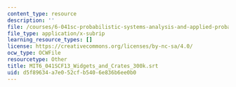 ```yaml
---
content_type: resource
description: ''
file: /courses/6-041sc-probabilistic-systems-analysis-and-applied-probability-fall-2013/d5f89634a7e052cfb5406e836b6ee0b0_MIT6_041SCF13_Widgets_and_Crates_300k.vtt
file_type: application/x-subrip
learning_resource_types: []
license: https://creativecommons.org/licenses/by-nc-sa/4.0/
ocw_type: OCWFile
resourcetype: Other
title: MIT6_041SCF13_Widgets_and_Crates_300k.srt
uid: d5f89634-a7e0-52cf-b540-6e836b6ee0b0
---
```

